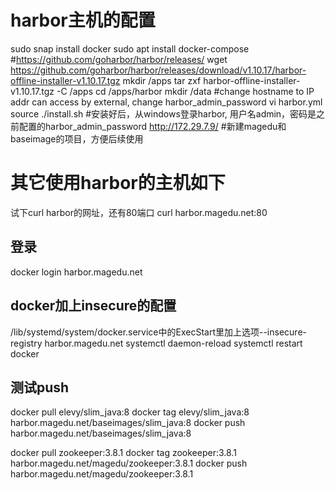 # harbor主机的配置
sudo snap install docker
sudo apt install docker-compose
#https://github.com/goharbor/harbor/releases/
wget https://github.com/goharbor/harbor/releases/download/v1.10.17/harbor-offline-installer-v1.10.17.tgz
mkdir /apps
tar zxf harbor-offline-installer-v1.10.17.tgz -C /apps
cd /apps/harbor
mkdir /data
#change hostname to IP addr can access by external, change harbor_admin_password
vi harbor.yml
source ./install.sh
#安装好后，从windows登录harbor, 用户名admin，密码是之前配置的harbor_admin_password
http://172.29.7.9/
#新建magedu和baseimage的项目，方便后续使用

# 其它使用harbor的主机如下
试下curl harbor的网址，还有80端口
curl harbor.magedu.net:80
## 登录
docker login harbor.magedu.net
## docker加上insecure的配置
/lib/systemd/system/docker.service中的ExecStart里加上选项--insecure-registry harbor.magedu.net
systemctl daemon-reload
systemctl restart docker
## 测试push
docker pull elevy/slim_java:8
docker tag elevy/slim_java:8 harbor.magedu.net/baseimages/slim_java:8
docker push harbor.magedu.net/baseimages/slim_java:8

docker pull zookeeper:3.8.1
docker tag zookeeper:3.8.1 harbor.magedu.net/magedu/zookeeper:3.8.1
docker push harbor.magedu.net/magedu/zookeeper:3.8.1

